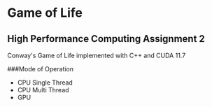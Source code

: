 # Game of Life

## High Performance Computing Assignment 2

Conway's Game of Life implemented with C++ and CUDA 11.7

###Mode of Operation
  - CPU Single Thread
  - CPU Multi Thread
  - GPU
